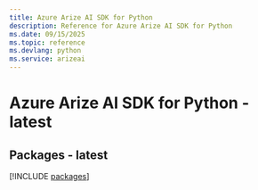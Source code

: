 ```yaml
---
title: Azure Arize AI SDK for Python
description: Reference for Azure Arize AI SDK for Python
ms.date: 09/15/2025
ms.topic: reference
ms.devlang: python
ms.service: arizeai
---
```

# Azure Arize AI SDK for Python - latest
## Packages - latest
[!INCLUDE [packages](arize-ai-index.md)]